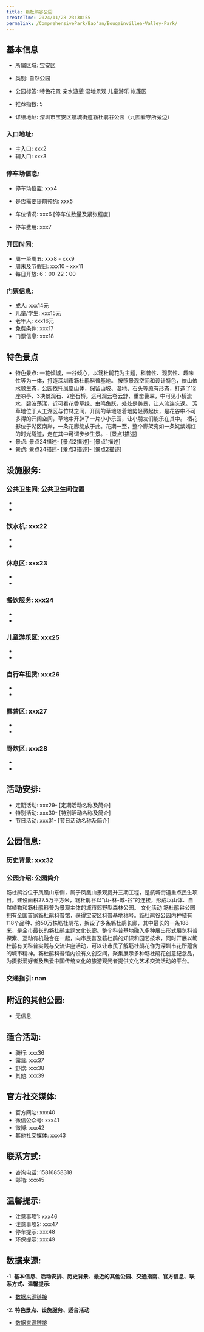 ```yaml
---
title: 簕杜鹃谷公园
createTime: 2024/11/28 23:38:55
permalink: /ComprehensivePark/Bao'an/Bougainvillea-Valley-Park/
---
```


<ImageCard
  image="https://cgj.sz.gov.cn/img/4/4005/4005920/10775143.jpg"
  title="簕杜鹃谷公园"
  description="簕杜鹃谷位于凤凰山东侧，属于凤凰山景观提升三期工程，是航城街道重点民生项目。建设面积27.5万平方米，"
  href="/"
  author="深圳公园"
  date="2024/11/28"
/>

## 基本信息

- 所属区域: 宝安区

- 类别: 自然公园

- 公园标签: 特色花景 亲水游憩 湿地景观 儿童游乐 帐篷区

- 推荐指数: 5

- 详细地址: 深圳市宝安区航城街道簕杜鹃谷公园（九围看守所旁边）

### 入口地址:
- 主入口: xxx2
- 辅入口: xxx3
### 停车场信息:
- 停车场位置: xxx4

- 是否需要提前预约: xxx5

- 车位情况: xxx6 [停车位数量及紧张程度]

- 停车费用: xxx7

### 开园时间:
- 周一至周五: xxx8 - xxx9
- 周末及节假日: xxx10 - xxx11
- 每日开放: 6：00-22：00

### 门票信息:
- 成人: xxx14元
- 儿童/学生: xxx15元
- 老年人: xxx16元
- 免费条件: xxx17
- 门票信息: xxx18
## 特色景点
- 特色景点: 一花倾城，一谷倾心，以簕杜鹃花为主题，科普性、观赏性、趣味性等为一体，打造深圳市簕杜鹃科普基地。
按照景观空间和设计特色，依山依水顺生态，公园依托凤凰山体，保留山坡、湿地、石头等原有形态，打造了12座凉亭、3块景观石、2座石桥。远可观云卷云舒、重峦叠翠，中可见小桥流水、碧波荡漾，近可看花香草绿、虫鸣鱼跃，处处是美景，让人流连忘返。
芳草地位于人工湖区与竹林之间，开阔的草地随着地势轻微起伏，是花谷中不可多得的开阔空间，草地中开辟了一片小小乐园，让小朋友们能乐在其中。
栖花影位于湖区南岸，一条花廊绽放于此。花期一至，整个廊架宛如一条姹紫嫣红的时光隧道，走在其中可谓步步生景。- [景点1描述]
- 景点: 景点24描述- [景点2描述]- [景点1描述]
- 景点: 景点24描述- [景点3描述]- [景点2描述]
## 设施服务:
### 公共卫生间: 公共卫生间位置
- 
- 
### 饮水机: xxx22
- 
- 
### 休息区: xxx23
- 
- 
### 餐饮服务: xxx24
- 
- 
### 儿童游乐区: xxx25
- 
- 
### 自行车租赁: xxx26
- 
- 
### 露营区: xxx27
- 
- 
### 野炊区: xxx28

- 
- 
## 活动安排:
- 定期活动: xxx29- [定期活动名称及简介]
- 特别活动: xxx30- [特别活动名称及简介]
- 节日活动: xxx31- [节日活动名称及简介]
## 公园信息:
### 历史背景: xxx32
### 公园介绍: 公园简介
簕杜鹃谷位于凤凰山东侧，属于凤凰山景观提升三期工程，是航城街道重点民生项目。建设面积27.5万平方米，簕杜鹃谷以“山-林-城-谷”的连接，形成以山体、自然植物和簕杜鹃科普为景观主体的城市郊野型森林公园。
文化活动
簕杜鹃谷公园拥有全国首家簕杜鹃科普馆，获得宝安区科普基地称号。簕杜鹃谷公园内种植有118个品种、约50万株簕杜鹃花，架设了多条簕杜鹃长廊，其中最长的一条188米，是全市最长的簕杜鹃主题文化长廊。整个科普基地融入多种展出形式展览科普探索、互动有机融合在一起，向市民普及簕杜鹃的知识和园艺技术，同时开展以簕杜鹃有关科普实践与交流讲座活动，可以让市民了解簕杜鹃花作为深圳市花所蕴含的城市精神。簕杜鹃科普馆内设有文创空间，聚集展示多种簕杜鹃花创意纪念品，为摄影爱好者及热爱中国传统文化的旅游观光者提供文化艺术交流活动的平台。
### 交通指引: nan

## 附近的其他公园:
- 无信息

## 适合活动:
- 骑行: xxx36
- 露营: xxx37
- 野炊: xxx38
- 其他: xxx39

## 官方社交媒体:
- 官方网站: xxx40
- 微信公众号: xxx41
- 微博: xxx42
- 其他社交媒体: xxx43

## 联系方式:
- 咨询电话: 15816858318
- 邮箱: xxx45

## 温馨提示:
- 注意事项1: xxx46
- 注意事项2: xxx47
- 停车提示: xxx48
- 环保提示: xxx49

## 数据来源:
-1. **基本信息、活动安排、历史背景、最近的其他公园、交通指南、官方信息、联系方式、温馨提示**:
- [数据来源链接](xxx50)

-2. **特色景点、设施服务、适合活动**:
- [数据来源链接](xxx50)

